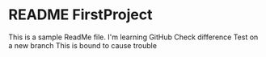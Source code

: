 # README FirstProject

This is a sample ReadMe file.
I'm learning GitHub
Check difference
Test on a new branch
This is bound to cause trouble
